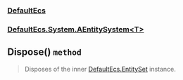 ### [DefaultEcs](./DefaultEcs.md 'DefaultEcs')
### [DefaultEcs.System.AEntitySystem&lt;T&gt;](./DefaultEcs-System-AEntitySystem-T-.md 'DefaultEcs.System.AEntitySystem&lt;T&gt;')
## Dispose() `method`
>Disposes of the inner [DefaultEcs.EntitySet](./DefaultEcs-EntitySet.md 'DefaultEcs.EntitySet') instance.
